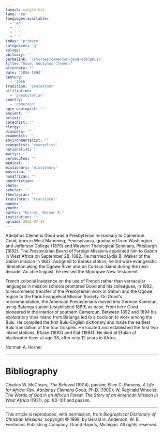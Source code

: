 ```yaml
---
layout: single-bio
lang: 'en'
languages-available:
  - 'en'
  - ' '
  - ' '
  - ' '
index: 'primary'
categories: 'g'
eulogy: ''
obituary: ''
permalink: '/stories/cameroon/good-adolphus/'
title: "Good, Adolphus Clemens"
alternate: ""
date: '1856-1894'
century:
  - '19th'
tradition: 'protestant'
affiliation:
  - 'presbyterian'
country:
  - 'cameroon'
agro-ecologist: ''
ancient: ''
artist: ''
catechist: ''
clergy: ''
diaspora: ''
ecumenist: ''
environmentalist: ''
evangelist: 'evangelist'
nationalist: ''
martyr: ''
persecuted: ''
medical: ''
missionary: 'missionary'
musician: ''
nonafrican: ''
nonchristian: ''
photo: ''
scholar: ''
theologian: ''
translator: 'translator'
women: ''
youth: ''
author: "Horner, Norman A."
institution: ""
upload: 2022-07-14
---
```




Adolphus Clemens Good was a Presbyterian missionary to Cameroun. Good, born in West Mahoning, Pennsylvania, graduated from Washington and Jefferson College (1879) and Western Theological Seminary, Pittsburgh (1882). The Presbyterian Board of Foreign Missions appointed him to Gabon in West Africa on September 28, 1882. He married Lydia B. Walker of the Gabon mission in 1883. Assigned to Baraka station, he did wide evangelistic itineration along the Ogowe River and on Corisco Island during the next decade. An able linguist, he revised the Mpongwe New Testament.

French colonial insistence on the use of French rather than vernacular languages in mission schools prompted Good and his colleagues, in 1892, to recommend transfer of the Presbyterian work in Gabon and the Ogowe region to the Paris Evangelical Mission Society. On Good's recommendation, the American Presbyterians moved into German Kamerun, using Batanga station (established 1889) as base. From here Good pioneered in the interior of southern Cameroun. Between 1892 and 1894 his exploratory trips inland from Batanga led to a decision to work among the Bulu. He compiled the first Bulu-English dictionary and made the earliest Bulu translation of the four Gospels. He located and established the first two inland stations, Efulan (1893) and Elat (1894). He died at Efulan of blackwater fever at age 38, after only 12 years in Africa.

Norman A. Horner

---

# Bibliography

Charles W. McCleary, *The Beloved* (1904), passim; Ellen C. Parsons, *A Life for Africa: Rev. Adolphus Clemens Good*, Ph.D. (1900); W. Reginald Wheeler, *The Words of God in an African Forest: The Story of an American Mission in West Africa* (1931), pp. 80-101 and passim.

---

This article is reproduced, with permission, from *Biographical Dictionary of Christian Missions*, copyright © 1998, by Gerald H. Anderson, W. B. Eerdmans Publishing Company, Grand Rapids, Michigan. All rights reserved.
